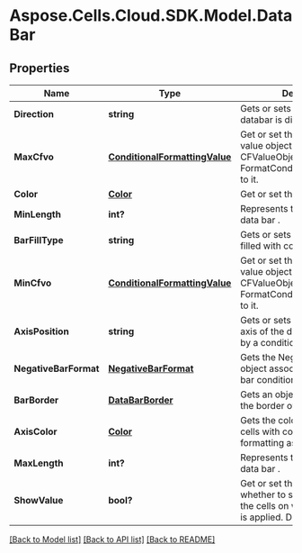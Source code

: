 # Aspose.Cells.Cloud.SDK.Model.DataBar
## Properties

Name | Type | Description | Notes
------------ | ------------- | ------------- | -------------
**Direction** | **string** | Gets or sets the direction the databar is displayed. | [optional] 
**MaxCfvo** | [**ConditionalFormattingValue**](ConditionalFormattingValue.md) | Get or set this DataBar&#39;s max value object.  Cannot set null or CFValueObject    with type FormatConditionValueType.Min to it.              | [optional] 
**Color** | [**Color**](Color.md) | Get or set this DataBar&#39;s Color.              | [optional] 
**MinLength** | **int?** | Represents the min length of data bar .              | [optional] 
**BarFillType** | **string** | Gets or sets how a data bar is filled with color. | [optional] 
**MinCfvo** | [**ConditionalFormattingValue**](ConditionalFormattingValue.md) | Get or set this DataBar&#39;s min value object.  Cannot set null or CFValueObject   with type FormatConditionValueType.Max to it.              | [optional] 
**AxisPosition** | **string** | Gets or sets the position of the axis of the data bars specified by a conditional    formatting rule. | [optional] 
**NegativeBarFormat** | [**NegativeBarFormat**](NegativeBarFormat.md) | Gets the NegativeBarFormat object associated with a data bar conditional     formatting rule. | [optional] 
**BarBorder** | [**DataBarBorder**](DataBarBorder.md) | Gets an object that specifies the border of a data bar. | [optional] 
**AxisColor** | [**Color**](Color.md) | Gets the color of the axis for cells with conditional formatting as data bars. | [optional] 
**MaxLength** | **int?** | Represents the max length of data bar . | [optional] 
**ShowValue** | **bool?** | Get or set the flag indicating whether to show the values of the cells on   which this data bar is applied.  Default value is true.              | [optional] 

[[Back to Model list]](../README.md#documentation-for-models) [[Back to API list]](../README.md#documentation-for-api-endpoints) [[Back to README]](../README.md)

